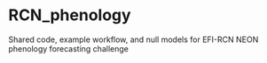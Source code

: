 # RCN_phenology
Shared code, example workflow, and null models for EFI-RCN NEON phenology forecasting challenge
